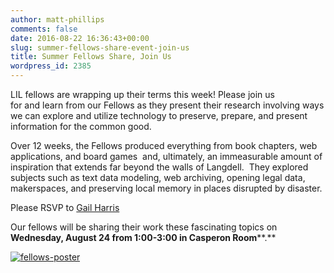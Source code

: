 ```yaml
---
author: matt-phillips
comments: false
date: 2016-08-22 16:36:43+00:00
slug: summer-fellows-share-event-join-us
title: Summer Fellows Share, Join Us
wordpress_id: 2385
---
```


LIL fellows are wrapping up their terms this week! Please join us for and learn from our Fellows as they present their research involving ways we can explore and utilize technology to preserve, prepare, and present information for the common good.

Over 12 weeks, the Fellows produced everything from book chapters, web applications, and board games ­ and, ultimately, an immeasurable amount of inspiration that extends far beyond the walls of Langdell.  They explored subjects such as text data modeling, web archiving, opening legal data, makerspaces, and preserving local memory in places disrupted by disaster.

Please RSVP to [Gail Harris](mailto:gharris@law.harvard.edu)

Our fellows will be sharing their work these fascinating topics on **Wednesday, August 24 from 1:00-3:00 in Casperon Room****.**

[![fellows-poster](http://librarylab.law.harvard.edu/blog/wp-content/uploads/2016/08/fellows-poster-1024x1024.png)](http://librarylab.law.harvard.edu/blog/wp-content/uploads/2016/08/fellows-poster.png)
